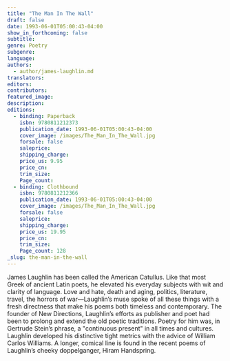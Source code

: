```yaml
---
title: "The Man In The Wall"
draft: false
date: 1993-06-01T05:00:43-04:00
show_in_forthcoming: false
subtitle:
genre: Poetry
subgenre:
language:
authors:
  - author/james-laughlin.md
translators:
editors:
contributors:
featured_image:
description:
editions:
  - binding: Paperback
    isbn: 9780811212373
    publication_date: 1993-06-01T05:00:43-04:00
    cover_image: /images/The_Man_In_The_Wall.jpg
    forsale: false
    saleprice:
    shipping_charge:
    price_us: 9.95
    price_cn:
    trim_size:
    Page_count:
  - binding: Clothbound
    isbn: 9780811212366
    publication_date: 1993-06-01T05:00:43-04:00
    cover_image: /images/The_Man_In_The_Wall.jpg
    forsale: false
    saleprice:
    shipping_charge:
    price_us: 19.95
    price_cn:
    trim_size:
    Page_count: 128
_slug: the-man-in-the-wall
---
```


James Laughlin has been called the American Catullus. Like that most Greek of ancient Latin poets, he elevated his everyday subjects with wit and clarity of language. Love and hate, death and aging, politics, literature, travel, the horrors of war––Laughlin’s muse spoke of all these things with a fresh directness that make his poems both timeless and contemporary. The founder of New Directions, Laughlin’s efforts as publisher and poet had been to prolong and extend the old poetic traditions. Poetry for him was, in Gertrude Stein’s phrase, a "continuous present" in all times and cultures. Laughlin developed his distinctive tight metrics with the advice of William Carlos Williams. A longer, comical line is found in the recent poems of Laughlin’s cheeky doppelganger, Hiram Handspring. 

